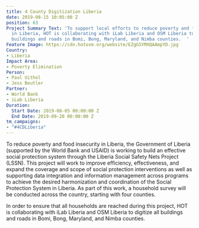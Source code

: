 ```yaml
---
title: 4 County Digitization Liberia
date: 2019-08-15 10:05:00 Z
position: 63
Project Summary Text: 'To support local efforts to reduce poverty and food insecurity
  in Liberia, HOT is collaborating with iLab Liberia and OSM Liberia to digitize all
  buildings and roads in Bomi, Bong, Maryland, and Nimba counties.  '
Feature Image: https://cdn.hotosm.org/website/EZgGSYMXQAAmpYD.jpg
Country:
- Liberia
Impact Area:
- Poverty Elimination
Person:
- Paul Uithol
- Jess Beutler
Partner:
- World Bank
- iLab Liberia
Duration:
  Start Date: 2019-08-05 00:00:00 Z
  End Date: 2019-09-20 00:00:00 Z
tm_campaigns:
- "#4CDLiberia"
---
```


To reduce poverty and food insecurity in Liberia, the Government of Liberia (supported by the World Bank and USAID) is working to build an effective social protection system through the Liberia Social Safety
Nets Project (LSSN). This project will work to improve efficiency, effectiveness, and expand the coverage and scope of social protection interventions as well as supporting data integration and information management across programs to achieve the desired harmonization and coordination of the Social Protection System in Liberia. As part of this work, a household survey will be conducted across the country, starting with four counties.

In order to ensure that all households are reached during this project, HOT is collaborating with iLab Liberia and OSM Liberia to digitize all buildings and roads in Bomi, Bong, Maryland, and Nimba counties.  